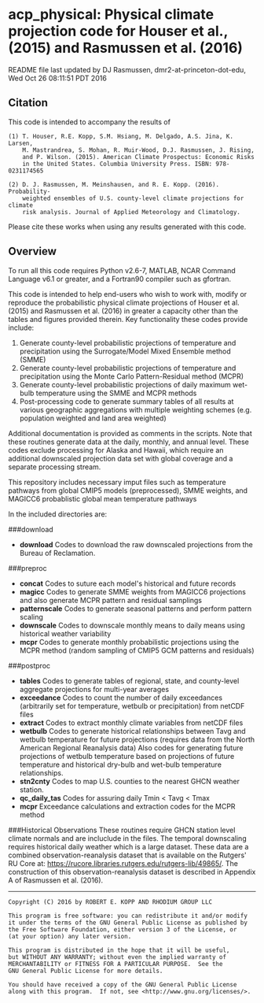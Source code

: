 # acp_physical: Physical climate projection code for Houser et al., (2015) and Rasmussen et al. (2016)

README file last updated by DJ Rasmussen, dmr2-at-princeton-dot-edu, Wed Oct 26 08:11:51 PDT 2016

## Citation

This code is intended to accompany the results of

    (1) T. Houser, R.E. Kopp, S.M. Hsiang, M. Delgado, A.S. Jina, K. Larsen,
        M. Mastrandrea, S. Mohan, R. Muir-Wood, D.J. Rasmussen, J. Rising,
        and P. Wilson. (2015). American Climate Prospectus: Economic Risks
        in the United States. Columbia University Press. ISBN: 978-0231174565

    (2) D. J. Rasmussen, M. Meinshausen, and R. E. Kopp. (2016). Probability-
        weighted ensembles of U.S. county-level climate projections for climate
        risk analysis. Journal of Applied Meteorology and Climatology.

Please cite these works when using any results generated with this code.

## Overview

To run all this code requires Python v2.6-7, MATLAB, NCAR Command Language v6.1 or greater, and a Fortran90 compiler such as gfortran.

This code is intended to help end-users who wish to work with, modify or reproduce the probabilistic physical climate projections of Houser et al. (2015) and Rasmussen et al. (2016) in greater a capacity other than the tables and figures provided therein. Key functionality these codes provide include:

1. Generate county-level probabilistic projections of temperature and precipitation using the Surrogate/Model Mixed Ensemble method (SMME)
2. Generate county-level probabilistic projections of temperature and precipitation using the Monte Carlo Pattern-Residual method (MCPR)
3. Generate county-level probabilistic projections of daily maximum wet-bulb temperature using the SMME and MCPR methods
4. Post-processing code to generate summary tables of all results at various geographic aggregations with multiple weighting schemes (e.g. population weighted and land area weighted)

Additional documentation is provided as comments in the scripts. Note that these routines generate data at the daily, monthly, and annual level. These codes exclude processing for Alaska and Hawaii, which require an additional downscaled projection data set with global coverage and a separate processing stream.

This repository includes necessary imput files such as temperature pathways from global CMIP5 models (preprocessed), SMME weights, and MAGICC6 probablistic global mean temperature pathways

In the included directories are:

###download

* **download** Codes to download the raw downscaled projections from the Bureau of Reclamation.

###preproc
* **concat**  Codes to suture each model's historical and future records
* **magicc** Codes to generate SMME weights from MAGICC6 projections and also generate MCPR pattern and residual samplings
* **patternscale** Codes to generate seasonal patterns and perform pattern scaling
* **downscale** Codes to downscale monthly means to daily means using historical weather variability
* **mcpr** Codes to generate monthly probabilistic projections using the MCPR method (random sampling of CMIP5 GCM patterns and residuals)


###postproc
* **tables** Codes to generate tables of regional, state, and county-level aggregate projections for multi-year averages
* **exceedance** Codes to count the number of daily exceedances (arbitrarily set for temperature, wetbulb or precipitation) from netCDF files
* **extract** Codes to extract monthly climate variables from netCDF files
* **wetbulb** Codes to generate historical relationships between Tavg and wetbulb temperature for future projections (requires data from the North American Regional Reanalysis data) Also codes for generating future projections of wetbulb temperature based on projections of future temperature and historical dry-bulb and wet-bulb temperature relationships.
* **stn2cnty** Codes to map U.S. counties to the nearest GHCN weather station. 
* **qc_daily_tas** Codes for assuring daily Tmin < Tavg < Tmax 
* **mcpr** Exceedance calculations and extraction codes for the MCPR method



###Historical Observations
These routines require GHCN station level climate normals and are incluclude in the files. The temporal downscaling requires historical daily weather which is a large dataset. These data are a combined observation-reanalysis dataset that is available on the Rutgers' RU Core at: <https://rucore.libraries.rutgers.edu/rutgers-lib/49865/>. The construction of this observation-reanalysis dataset is described in Appendix A of Rasmussen et al. (2016).


----

    Copyright (C) 2016 by ROBERT E. KOPP AND RHODIUM GROUP LLC

    This program is free software: you can redistribute it and/or modify
    it under the terms of the GNU General Public License as published by
    the Free Software Foundation, either version 3 of the License, or
    (at your option) any later version.

    This program is distributed in the hope that it will be useful,
    but WITHOUT ANY WARRANTY; without even the implied warranty of
    MERCHANTABILITY or FITNESS FOR A PARTICULAR PURPOSE.  See the
    GNU General Public License for more details.

    You should have received a copy of the GNU General Public License
    along with this program.  If not, see <http://www.gnu.org/licenses/>.
